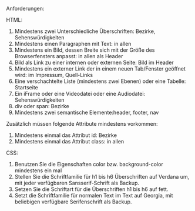 
Anforderungen:

HTML:
1. Mindestens zwei Unterschiedliche Überschriften: Bezirke, Sehenswürdigkeiten
1. Mindestens einen Paragraphen mit Text: in allen
1. Mindestens ein Bild, dessen Breite sich mit der Größe des Browserfensters anpasst: in allen als Header
1. Bild als Link zu einer internen oder externen Seite: Bild im Header
1. Mindestens ein externer Link der in einem neuen Tab/Fenster geöffnet wird: im Impressum, Quell-Links
1. Eine verschachtelte Liste (mindestens zwei Ebenen) oder eine Tabelle: Startseite
1. Ein iFrame oder eine Videodatei oder eine Audiodatei: Sehenswürdigkeiten
1. div oder span: Bezirke
1. Mindestens zwei semantische Elemente:header, footer, nav

Zusätzlich müssen folgende Attribute mindestens vorkommen:
1. Mindestens einmal das Attribut id: Bezirke
1. Mindestens einmal das Attribut class: in allen

CSS:
1. Benutzen Sie die Eigenschaften color bzw. background-color mindestens ein mal
1. Stellen Sie die Schriftfamilie für h1 bis h6 Überschriften auf Verdana um, mit jeder verfügbaren Sansserif-Schrift als Backup.
1. Setzen Sie die Schriftart für die Überschriften h1 bis h6 auf fett.
1. Setzt die Schriftfamilie für normalen Text im Text auf Georgia, mit beliebigen verfügbare Serifenschrift als Backup.